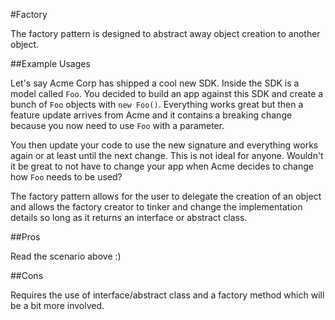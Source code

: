 #Factory

The factory pattern is designed to abstract away object creation to another object.

##Example Usages

Let's say Acme Corp has shipped a cool new SDK. Inside the SDK is a model called `Foo`. You decided to build an app against this SDK and create a bunch of `Foo` objects with `new Foo()`. Everything works great but then a feature update arrives from Acme and it contains a breaking change because you now need to use `Foo` with a parameter.

You then update your code to use the new signature and everything works again or at least until the next change. This is not ideal for anyone. Wouldn't it be great to not have to change your app when Acme decides to change how `Foo` needs to be used?

The factory pattern allows for the user to delegate the creation of an object and allows the factory creator to tinker and change the implementation details so long as it returns an interface or abstract class.

##Pros

Read the scenario above :)

##Cons

Requires the use of interface/abstract class and a factory method which will be a bit more involved.
